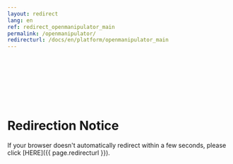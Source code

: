 ```yaml
---
layout: redirect
lang: en
ref: redirect_openmanipulator_main
permalink: /openmanipulator/
redirecturl: /docs/en/platform/openmanipulator_main
---
```


<br><br><br><br><br><br>
# Redirection Notice
If your browser doesn't automatically redirect within a few seconds, please click [HERE]({{ page.redirecturl }}).

